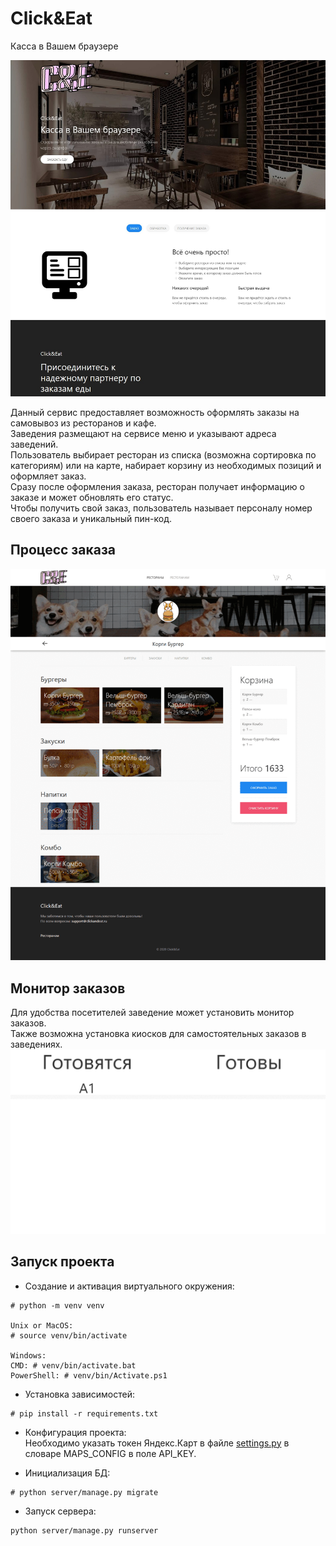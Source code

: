 # Click&Eat

Касса в Вашем браузере

![Главная](/imgs/welcome.jpg?raw=true)

Данный сервис предоставляет возможность оформлять заказы на самовывоз из ресторанов и кафе.\
Заведения размещают на сервисе меню и указывают адреса заведений.\
Пользователь выбирает ресторан из списка (возможна сортировка по категориям) или на карте, набирает корзину из необходимых позиций и оформляет заказ.\
Сразу после оформления заказа, ресторан получает информацию о заказе и может обновлять его статус.\
Чтобы получить свой заказ, пользователь называет персоналу номер своего заказа и уникальный пин-код.

## Процесс заказа
![Процесс заказа](/imgs/user_process.gif?raw=true)

## Монитор заказов
Для удобства посетителей заведение может установить монитор заказов.\
Также возможна установка киосков для самостоятельных заказов в заведениях.\
![Монитор заказов](/imgs/monitor.gif?raw=true)

## Запуск проекта

- Создание и активация виртуального окружения:
```
# python -m venv venv

Unix or MacOS:
# source venv/bin/activate

Windows:
CMD: # venv/bin/activate.bat
PowerShell: # venv/bin/Activate.ps1
```
- Установка зависимостей:
```
# pip install -r requirements.txt
```

- Конфигурация проекта:\
Необходимо указать токен Яндекс.Карт в файле [settings.py](/server/server/settings.py) в словаре MAPS_CONFIG в поле API_KEY.

- Инициализация БД:
```
# python server/manage.py migrate
```

- Запуск сервера:
```
python server/manage.py runserver
```
